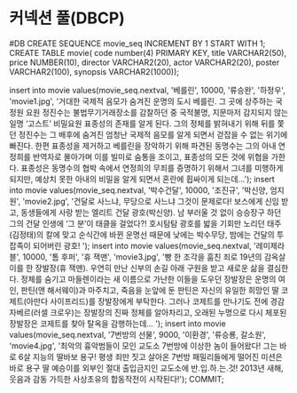 
# 커넥션 풀(DBCP)
<Resource name="jdbc/myoracle" auth="Container"
  type="javax.sql.DataSource" driverClassName="oracle.jdbc.OracleDriver"
  url="jdbc:oracle:thin:@127.0.0.1:1521:xe"
  username="ezen" password="1234" maxTotal="20" maxIdle="10"
  maxWaitMillis="-1"/>
  

#DB
CREATE SEQUENCE movie_seq INCREMENT BY 1 START WITH 1;
CREATE TABLE movie(
code number(4) PRIMARY KEY,
title VARCHAR2(50),
price NUMBER(10),
director VARCHAR2(20),
actor VARCHAR2(20),
poster VARCHAR2(100),
synopsis VARCHAR2(1000));

insert into movie values(movie_seq.nextval,
'베를린',  10000, '류승완', '하정우', 'movie1.jpg',
'거대한 국제적 음모가 숨겨진 운명의 도시 베를린.
 그 곳에 상주하는 국정원 요원 정진수는 불법무기거래장소를 감찰하던 중 국적불명, 지문마저 감지되지 않는 일명 ‘고스트’ 비밀요원 표종성의 존재를 알게 된다. 그의 정체를 밝혀내기 위해 뒤를 쫓던 정진수는 그 배후에 숨겨진 엄청난 국제적 음모를 알게 되면서 걷잡을 수 없는 위기에 빠진다.
 한편 표종성을 제거하고 베를린을 장악하기 위해 파견된 동명수는 그의 아내 연정희를 반역자로 몰아가며 이를 빌미로 숨통을 조이고, 표종성의 모든 것에 위협을 가한다. 표종성은 동명수의 협박 속에서 연정희의 무죄를 증명하기 위해서 그녀를 미행하게 되지만, 예상치 못한 아내의 비밀을 알게 되면서 혼란에 휩싸이게 되는데...');
insert into movie values(movie_seq.nextval,
'박수건달',  10000, '조진규', '박신양, 엄지원', 'movie2.jpg',
'건달로 사느냐, 무당으로 사느냐 그것이 문제로다!
보스에게 신임 받고, 동생들에게 사랑 받는 엘리트 건달 광호(박신양). 
남 부러울 것 없이 승승장구 하던 그의 건달 인생에 ‘그 분’이 태클을 걸었다?! 
호시탐탐 광호를 밟을 기회만 노리던 태주(김정태)의 칼에 맞고 순식간에 바뀐 운명선 때문에 
 낮에는 박수무당, 밤에는 건달의 투잡족이 되어버린 광호! ');
insert into movie values(movie_seq.nextval,
'레미제라블',  10000, '톰 후퍼', '휴 잭맨', 'movie3.jpg',
'빵 한 조각을 훔친 죄로 19년의 감옥살이를 한 장발장(휴 잭맨). 우연히 만난 신부의 손길 아래 구원을 받고 새로운 삶을 결심한다. 정체를 숨기고 마들렌이라는 새 이름으로 가난한 이들을 도우던 장발장은 운명의 여인, 판틴(앤 해서웨이)과 마주치고, 죽음을 눈앞에 둔 판틴은 자신의 유일한 희망인 딸 코제트(아만다 사이프리드)를 장발장에게 부탁한다. 그러나 코제트를 만나기도 전에 경감 자베르(러셀 크로우)는 장발장의 진짜 정체를 알아차리고, 오래된 누명으로 다시 체포된 장발장은 코제트를 찾아 탈옥을 감행하는데… ');
insert into movie values(movie_seq.nextval,
'7번방의 선물',  9000, '이환경', '류승룡, 갈소원', 'movie4.jpg',
'최악의 흉악범들이 모인 교도소 7번방에 이상한 놈이 들어왔다!
 그는 바로 6살 지능의 딸바보 용구! 
 평생 죄만 짓고 살아온 7번방 패밀리들에게 떨어진 미션은 바로 용구 딸 예승이를 외부인 절대 출입금지인 교도소에 반.입.하.는.것!
 2013년 새해, 웃음과 감동 가득한 사상초유의 합동작전이 시작된다!');
COMMIT;